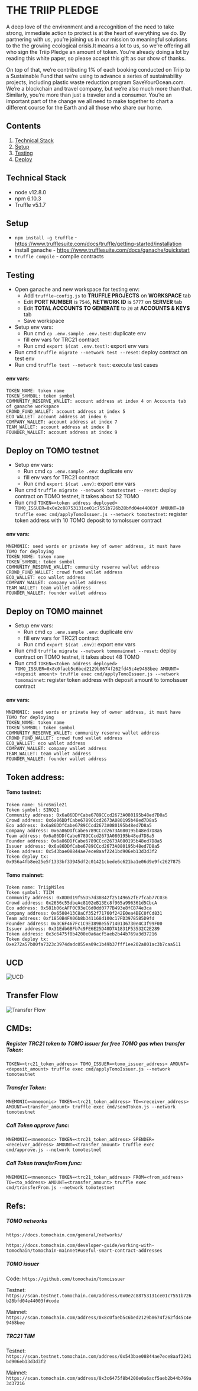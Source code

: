 # THE TRIIP PLEDGE

A deep love of the environment and a recognition of the need to take strong, immediate action to protect is at the heart of everything we do. By partnering with us, you’re joining us in our mission to meaningful solutions to the the growing ecological crisis.It means a lot to us, so we’re offering all who sign the Triip Pledge an amount of token. You’re already doing a lot by reading this white paper, so please accept this gift as our show of thanks.

On top of that, we’re contributing 1% of each booking conducted on Triip to a Sustainable Fund that we’re using to advance a series of sustainability projects, including plastic waste reduction program SaveYourOcean.com. We’re a blockchain and travel company, but we’re also much more than that. Similarly, you’re more than just a traveler and a consumer. You’re an important part of the change we all need to make together to chart a different course for the Earth and all those who share our home.


## Contents

 1. [Technical Stack](#technical-stack)
 2. [Setup](#setup)
 3. [Testing](#testing)
 4. [Deploy](#deploy)


## Technical Stack

* node v12.8.0
* npm 6.10.3
* Truffle v5.1.7


## Setup
* `npm install -g truffle` - https://www.trufflesuite.com/docs/truffle/getting-started/installation
* install ganache - https://www.trufflesuite.com/docs/ganache/quickstart
* `truffle compile` - compile contracts


## Testing
* Open ganache and new workspace for testing env:
	* Add `truffle-config.js` to **TRUFFLE PROJECTS** on **WORKSPACE** tab
	* Edit **PORT NUMBER** is `7546`, **NETWORK ID** is `5777` on **SERVER** tab
	* Edit **TOTAL ACCOUNTS TO GENERATE** to `20` at **ACCOUNTS & KEYS** tab
	* Save workspace
* Setup env vars:
	* Run cmd `cp .env.sample .env.test`: duplicate env
	* fill env vars for TRC21 contract
	* Run cmd `export $(cat .env.test)`: export env vars
* Run cmd `truffle migrate --network test --reset`: deploy contract on test env
* Run cmd `truffle test --network test`: execute test cases

#### env vars:
```
TOKEN_NAME: token name
TOKEN_SYMBOL: token symbol
COMMUNITY_RESERVE_WALLET: account address at index 4 on Accounts tab of ganache workspace
CROWD_FUND_WALLET: account address at index 5
ECO_WALLET: account address at index 6
COMPANY_WALLET: account address at index 7
TEAM_WALLET: account address at index 8
FOUNDER_WALLET: account address at index 9
```


## Deploy on TOMO testnet
* Setup env vars:
	* Run cmd `cp .env.sample .env`: duplicate env
	* fill env vars for TRC21 contract
	* Run cmd `export $(cat .env)`: export env vars
* Run cmd `truffle migrate --network tomotestnet --reset`: deploy contract on TOMO testnet, it takes about 52 TOMO
* Run cmd `TOKEN=<token address deployed> TOMO_ISSUER=0x0e2c88753131ce01c7551b726b28bfd04e44003f AMOUNT=10 truffle exec cmd/applyTomoIssuer.js --network tomotestnet`: register token address with 10 TOMO deposit to tomoIssuer contract

#### env vars:
```
MNEMONIC: seed words or private key of owner address, it must have TOMO for deploying
TOKEN_NAME: token name
TOKEN_SYMBOL: token symbol
COMMUNITY_RESERVE_WALLET: community reserve wallet address
CROWD_FUND_WALLET: crowd fund wallet address
ECO_WALLET: eco wallet address
COMPANY_WALLET: company wallet address
TEAM_WALLET: team wallet address
FOUNDER_WALLET: founder wallet address
```

## Deploy on TOMO mainnet
* Setup env vars:
	* Run cmd `cp .env.sample .env`: duplicate env
	* fill env vars for TRC21 contract
	* Run cmd `export $(cat .env)`: export env vars
* Run cmd `truffle migrate --network tomomainnet --reset`: deploy contract on TOMO testnet, it takes about 48 TOMO
* Run cmd `TOKEN=<token address deployed> TOMO_ISSUER=0x8c0faeb5c6bed2129b8674f262fd45c4e9468bee AMOUNT=<deposit amount> truffle exec cmd/applyTomoIssuer.js --network tomomainnet`: register token address with deposit amount to tomoIssuer contract

#### env vars:
```
MNEMONIC: seed words or private key of owner address, it must have TOMO for deploying
TOKEN_NAME: token name
TOKEN_SYMBOL: token symbol
COMMUNITY_RESERVE_WALLET: community reserve wallet address
CROWD_FUND_WALLET: crowd fund wallet address
ECO_WALLET: eco wallet address
COMPANY_WALLET: company wallet address
TEAM_WALLET: team wallet address
FOUNDER_WALLET: founder wallet address
```


## Token address:

#### Tomo testnet:
```
Token name: SiroSmile21
Token symbol: SIRO21
Community address: 0x6a86DDfCabe6789CCcd2673A080195b48ed7D8a5
Crowd address: 0x6a86DDfCabe6789CCcd2673A080195b48ed7D8a5
Eco address: 0x6a86DDfCabe6789CCcd2673A080195b48ed7D8a5
Company address: 0x6a86DDfCabe6789CCcd2673A080195b48ed7D8a5
Team address: 0x6a86DDfCabe6789CCcd2673A080195b48ed7D8a5
Founder address: 0x6a86DDfCabe6789CCcd2673A080195b48ed7D8a5
Issuer address: 0x6a86DDfCabe6789CCcd2673A080195b48ed7D8a5
Token address: 0x543bae08844ae7ece8aaf2241bd906eb13d3d3f2
Token deploy tx: 0x956a4fb8ee25e5f1333bf33945df2c01421cbede6c621ba1e06d9e9fc2627875
```

#### Tomo mainnet:
```
Token name: TriipMiles
Token symbol: TIIM
Community address: 0x8D0d19f55D57d38B42f25149652fE7fcab77C036
Crowd address: 0x2656c55dbeAc8102eB13Ec8f965a996361d5CbcA
Eco address: 0x581b06cAFF0C93eC6d0dd0777B493e8fC874e3ca
Company address: 0x6508413C8aCf352f71760f242E0ea4BEC0fCd831
Team address: 0xf1850B4FA06b8b341168d100c17FD3978585D9fd
Founder address: 0x3C6F467Fc1C9E389Be557140136730e4C3f99F00
Issuer address: 0x31Edb6BFb7c9FE6E25D40D7A1831F53532C2E289
Token address: 0x3c6475f8b4200e0a6acf5aeb2b44b769a3d37216
Token deploy tx: 0xe272a57b00fa7323c3974dadc055ea09c1b49b37fff1ee202a801ac3b7caa511
```


## UCD
![UCD](https://www.lucidchart.com/publicSegments/view/88905324-e47f-4ff6-8780-28534d17dbf3/image.jpeg "UCD")


## Transfer Flow
![Transfer Flow](https://www.lucidchart.com/publicSegments/view/2466a03b-e5e0-4b64-a616-d8795549f5ba/image.jpeg "Transfer Flow")


## CMDs:

##### Register TRC21 token to TOMO issuer for free TOMO gas when transfer Token:
`TOKEN=<trc21_token_address> TOMO_ISSUER=<tomo_issuer_address> AMOUNT=<deposit_amount> truffle exec cmd/applyTomoIssuer.js --network tomotestnet`


##### Transfer Token:
`MNEMONIC=<mnemonic> TOKEN=<trc21_token_address> TO=<receiver_address> AMOUNT=<transfer_amount> truffle exec cmd/sendToken.js --network tomotestnet`

##### Call Token approve func:
`MNEMONIC=<mnemonic> TOKEN=<trc21_token_address> SPENDER=<receiver_address> AMOUNT=<transfer_amount> truffle exec cmd/approve.js --network tomotestnet`

##### Call Token transferFrom func:
`MNEMONIC=<mnemonic> TOKEN=<trc21_token_address> FROM=<from_address> TO=<to_address> AMOUNT=<transfer_amount> truffle exec cmd/transferFrom.js --network tomotestnet`


## Refs:
##### TOMO networks
`https://docs.tomochain.com/general/networks/`

`https://docs.tomochain.com/developer-guide/working-with-tomochain/tomochain-mainnet#useful-smart-contract-addresses`

##### TOMO issuer
Code: `https://github.com/tomochain/tomoissuer`

Testnet: `https://scan.testnet.tomochain.com/address/0x0e2c88753131ce01c7551b726b28bfd04e44003f#code`

Mainnet: `https://scan.tomochain.com/address/0x8c0faeb5c6bed2129b8674f262fd45c4e9468bee`

##### TRC21 TIIM
Testnet: `https://scan.testnet.tomochain.com/address/0x543bae08844ae7ece8aaf2241bd906eb13d3d3f2`

Mainnet: `https://scan.tomochain.com/address/0x3c6475f8b4200e0a6acf5aeb2b44b769a3d37216`


